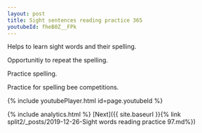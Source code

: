 ```yaml
---
layout: post
title: Sight sentences reading practice 365
youtubeId: fheB0Z__FPk
---
```

 
 
Helps to learn sight words and their spelling.

Opportunitiy to repeat the spelling. 

Practice spelling. 
 
Practice for spelling bee competitions. 
 
{% include youtubePlayer.html id=page.youtubeId %}
 
 
{% include analytics.html %} 
[Next]({{ site.baseurl }}{% link  split2/_posts/2019-12-26-Sight words reading practice 97.md%})
 
